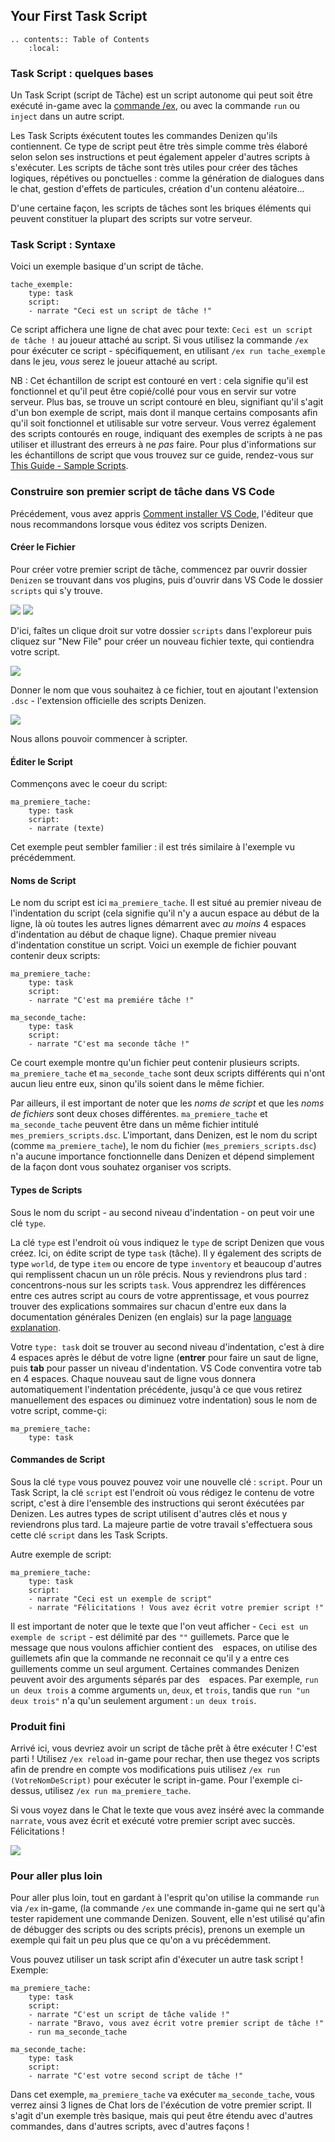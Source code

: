 Your First Task Script
----------------------

```eval_rst
.. contents:: Table of Contents
    :local:
```

### Task Script : quelques bases

Un Task Script (script de Tâche) est un script autonome qui peut soit être exécuté in-game avec la [commande /ex](/guides/first-steps/ex-command), ou avec la commande `run` ou `inject` dans un autre script.

Les Task Scripts éxécutent toutes les commandes Denizen qu'ils contiennent. Ce type de script peut être très simple comme très élaboré selon selon ses instructions et peut également appeler d'autres scripts à s'exécuter. Les scripts de tâche sont très utiles pour créer des tâches logiques, répétives ou ponctuelles : comme la génération de dialogues dans le chat, gestion d'effets de particules, création d'un contenu aléatoire...

D'une certaine façon, les scripts de tâches sont les briques éléments qui peuvent constituer la plupart des scripts sur votre serveur.

### Task Script : Syntaxe

Voici un exemple basique d'un script de tâche.

```dscript_green
tache_exemple:
    type: task
    script:
    - narrate "Ceci est un script de tâche !"
```

Ce script affichera une ligne de chat avec pour texte: `Ceci est un script de tâche !` au joueur attaché au script. Si vous utilisez la commande `/ex` pour éxécuter ce script - spécifiquement, en utilisant `/ex run tache_exemple` dans le jeu, *vous* serez le joueur attaché au script.

NB : Cet échantillon de script est contouré en vert : cela signifie qu'il est fonctionnel et qu'il peut être copié/collé pour vous en servir sur votre serveur. Plus bas, se trouve un script contouré en bleu, signifiant qu'il s'agit d'un bon exemple de script, mais dont il manque certains composants afin qu'il soit fonctionnel et utilisable sur votre serveur. Vous verrez également des scripts contourés en rouge, indiquant des exemples de scripts à ne pas utiliser et illustrant des erreurs à ne *pas* faire. Pour plus d'informations sur les échantillons de script que vous trouvez sur ce guide, rendez-vous sur [This Guide - Sample Scripts](/guides/this-guide/sample-scripts).

### Construire son premier script de tâche dans VS Code

Précédement, vous avez appris [Comment installer VS Code](/guides/first-steps/script-editor), l'éditeur que nous recommandons lorsque vous éditez vos scripts Denizen.

#### Créer le Fichier

Pour créer votre premier script de tâche, commencez par ouvrir dossier `Denizen` se trouvant dans vos plugins, puis d'ouvrir dans VS Code le dossier `scripts` qui s'y trouve.

![](https://i.alexgoodwin.media/i/denizen_guide/548218.png)
![](https://i.alexgoodwin.media/i/denizen_guide/d2810b.png)

D'ici, faîtes un clique droit sur votre dossier `scripts` dans l'exploreur puis cliquez sur "New File" pour créer un nouveau fichier texte, qui contiendra votre script.

![](https://i.alexgoodwin.media/i/denizen_guide/5fad5b.png)

Donner le nom que vous souhaitez à ce fichier, tout en ajoutant l'extension `.dsc` - l'extension officielle des scripts Denizen.

![](https://i.alexgoodwin.media/i/denizen_guide/e3ec76.png)

Nous allons pouvoir commencer à scripter.

#### Éditer le Script

Commençons avec le coeur du script:

```dscript_blue
ma_premiere_tache:
    type: task
    script:
    - narrate (texte)
```

Cet exemple peut sembler familier : il est trés similaire à l'exemple vu précédemment.

#### Noms de Script

Le nom du script est ici `ma_premiere_tache`. Il est situé au premier niveau de l'indentation du script <span class="parens">(cela signifie qu'il n'y a aucun espace au début de la ligne, là où toutes les autres lignes démarrent avec *au moins* 4 espaces d'indentation au début de chaque ligne)</span>. Chaque premier niveau d'indentation constitue un script. Voici un exemple de fichier pouvant contenir deux scripts:

```dscript_green
ma_premiere_tache:
    type: task
    script:
    - narrate "C'est ma premiére tâche !"

ma_seconde_tache:
    type: task
    script:
    - narrate "C'est ma seconde tâche !"
```

Ce court exemple montre qu'un fichier peut contenir plusieurs scripts. `ma_premiere_tache` et `ma_seconde_tache` sont deux scripts différents qui n'ont aucun lieu entre eux, sinon qu'ils soient dans le même fichier.

Par ailleurs, il est important de noter que les *noms de script* et que les *noms de fichiers* sont deux choses différentes. `ma_premiere_tache` et `ma_seconde_tache` peuvent être dans un même fichier intitulé `mes_premiers_scripts.dsc`. L'important, dans Denizen, est le nom du script <span class="parens">(comme `ma_premiere_tache`)</span>, le nom du fichier <span class="parens">(`mes_premiers_scripts.dsc`)</span> n'a aucune importance fonctionnelle dans Denizen et dépend simplement de la façon dont vous souhatez organiser vos scripts.

#### Types de Scripts

Sous le nom du script - au second niveau d'indentation - on peut voir une clé `type`.

La clé `type` est l'endroit où vous indiquez le `type` de script Denizen que vous créez. Ici, on édite script de type `task` (tâche). Il y également des scripts de type  `world`, de type `item` ou encore de type `inventory` et beaucoup d'autres qui remplissent chacun un un rôle précis. Nous y reviendrons plus tard : concentrons-nous sur les scripts `task`. Vous apprendrez les différences entre ces autres script au cours de votre apprentissage, et vous pourrez trouver des explications sommaires sur chacun d'entre eux dans la documentation générales Denizen <span class="parens">(en englais)</span> sur la page [language explanation](https://one.denizenscript.com/denizen/lngs/container).

Votre `type: task` doit se trouver au second niveau d'indentation, c'est à dire 4 espaces après le début de votre ligne <span class="parens">(**entrer** pour faire un saut de ligne, puis **tab** pour passer un niveau d'indentation. VS Code conventira votre tab en 4 espaces. Chaque nouveau saut de ligne vous donnera automatiquement l'indentation précédente, jusqu'à ce que vous retirez manuellement des espaces ou diminuez votre indentation)</span> sous le nom de votre script, comme-çi:

```dscript_blue
ma_premiere_tache:
    type: task
```

#### Commandes de Script

Sous la clé `type` vous pouvez pouvez voir une nouvelle clé : `script`. Pour un Task Script, la clé `script` est l'endroit où vous rédigez le contenu de votre script, c'est à dire l'ensemble des instructions qui seront éxécutées par Denizen. Les autres types de script utilisent d'autres clés et nous y reviendrons plus tard. La majeure partie de votre travail s'effectuera sous cette clé `script` dans les Task Scripts.

Autre exemple de script:

```dscript_green
ma_premiere_tache:
    type: task
    script:
    - narrate "Ceci est un exemple de script"
    - narrate "Félicitations ! Vous avez écrit votre premier script !"
```

Il est important de noter que le texte que l'on veut afficher - `Ceci est un exemple de script` - est délimité par des `""` guillemets. Parce que le message que nous voulons affichier contient des ` ` espaces, on utilise des guillemets afin que la commande ne reconnait ce qu'il y a entre ces guillements comme un seul argument. Certaines commandes Denizen peuvent avoir des arguments séparés par des ` ` espaces. Par exemple, `run un deux trois` a comme arguments `un`, `deux`, et `trois`, tandis que `run "un deux trois"` n'a qu'un seulement argument : `un deux trois`.

### Produit fini

Arrivé ici, vous devriez avoir un script de tâche prêt à être exécuter ! C'est parti ! Utilisez `/ex reload` in-game pour rechar, then use thegez vos scripts afin de prendre en compte vos modifications puis utilisez `/ex run (VotreNomDeScript)` pour exécuter le script in-game. Pour l'exemple ci-dessus, utilisez `/ex run ma_premiere_tache`.

Si vous voyez dans le Chat le texte que vous avez inséré avec la commande `narrate`, vous avez écrit et exécuté votre premier script avec succès. Félicitations !

![](https://i.alexgoodwin.media/i/denizen_guide/831e94.png)

### Pour aller plus loin

Pour aller plus loin, tout en gardant à l'esprit qu'on utilise la commande `run` via `/ex` in-game, <span class="parens">(la commande `/ex` une commande in-game qui ne sert qu'à tester rapidement une commande Denizen. Souvent, elle n'est utilisé qu'afin de débugger des scripts ou des scripts précis)</span>, prenons un exemple un exemple qui fait un peu plus que ce qu'on a vu précédemment.

Vous pouvez utiliser un task script afin d'éxecuter un autre task script !  Exemple:

```dscript_green
ma_premiere_tache:
    type: task
    script:
    - narrate "C'est un script de tâche valide !"
    - narrate "Bravo, vous avez écrit votre premier script de tâche !"
    - run ma_seconde_tache

ma_seconde_tache:
    type: task
    script:
    - narrate "C'est votre second script de tâche !"
```

Dans cet exemple, `ma_premiere_tache` va exécuter `ma_seconde_tache`, vous verrez ainsi 3 lignes de Chat lors de l'éxécution de votre premier script. Il s'agit d'un exemple très basique, mais qui peut être étendu avec d'autres commandes, dans d'autres scripts, avec d'autres façons !

